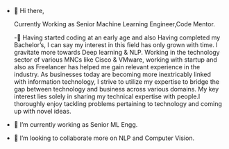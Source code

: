 - 👋 Hi there, 

    Currently Working as Senior Machine Learning Engineer,Code Mentor.


  -👀 Having started coding at an early age and also Having completed my Bachelor’s, I can say my interest in this field has only grown with time. 
  I gravitate more towards Deep learning & NLP. Working in the technology sector of various MNCs like Cisco & VMware, working with startup and also as 
  Freelancer has helped me gain relevant experience in the industry. As businesses today are becoming more inextricably linked with information technology, 
  I strive to utilize my expertise to bridge the gap between technology and business across various domains. My key interest lies solely in sharing my 
  technical expertise with people.I thoroughly enjoy tackling problems pertaining to technology and coming up with novel ideas.

- 🌱 I’m currently working as Senior ML Engg.

- 💞️ I’m looking to collaborate more on NLP and Computer Vision.


<!---
rashmimarganiatgithub/rashmimarganiatgithub is a ✨ special ✨ repository because its `README.md` (this file) appears on your GitHub profile.
You can click the Preview link to take a look at your changes.
--->
